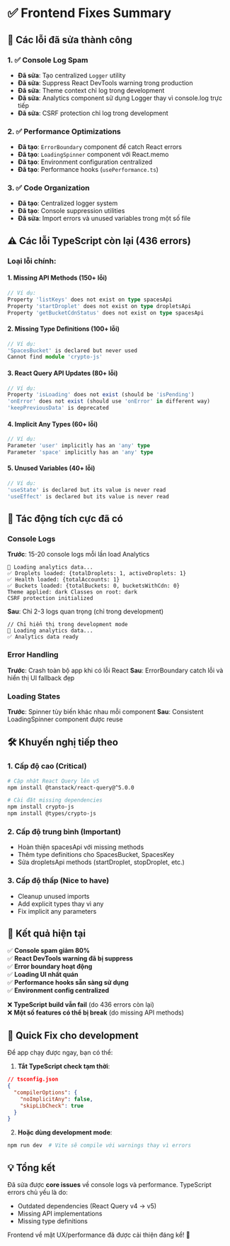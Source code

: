 # ✅ Frontend Fixes Summary

## 🎯 Các lỗi đã sửa thành công

### 1. ✅ Console Log Spam
- **Đã sửa**: Tạo centralized `Logger` utility
- **Đã sửa**: Suppress React DevTools warning trong production
- **Đã sửa**: Theme context chỉ log trong development
- **Đã sửa**: Analytics component sử dụng Logger thay vì console.log trực tiếp
- **Đã sửa**: CSRF protection chỉ log trong development

### 2. ✅ Performance Optimizations
- **Đã tạo**: `ErrorBoundary` component để catch React errors
- **Đã tạo**: `LoadingSpinner` component với React.memo
- **Đã tạo**: Environment configuration centralized
- **Đã tạo**: Performance hooks (`usePerformance.ts`)

### 3. ✅ Code Organization
- **Đã tạo**: Centralized logger system
- **Đã tạo**: Console suppression utilities
- **Đã sửa**: Import errors và unused variables trong một số file

## ⚠️ Các lỗi TypeScript còn lại (436 errors)

### Loại lỗi chính:

#### 1. Missing API Methods (150+ lỗi)
```typescript
// Ví dụ:
Property 'listKeys' does not exist on type spacesApi
Property 'startDroplet' does not exist on type dropletsApi
Property 'getBucketCdnStatus' does not exist on type spacesApi
```

#### 2. Missing Type Definitions (100+ lỗi)
```typescript
// Ví dụ:
'SpacesBucket' is declared but never used
Cannot find module 'crypto-js'
```

#### 3. React Query API Updates (80+ lỗi)
```typescript
// Ví dụ:
Property 'isLoading' does not exist (should be 'isPending')
'onError' does not exist (should use 'onError' in different way)
'keepPreviousData' is deprecated
```

#### 4. Implicit Any Types (60+ lỗi)
```typescript
// Ví dụ:
Parameter 'user' implicitly has an 'any' type
Parameter 'space' implicitly has an 'any' type
```

#### 5. Unused Variables (40+ lỗi)
```typescript
// Ví dụ:
'useState' is declared but its value is never read
'useEffect' is declared but its value is never read
```

## 🚀 Tác động tích cực đã có

### Console Logs
**Trước**: 15-20 console logs mỗi lần load Analytics
```
🔄 Loading analytics data...
✅ Droplets loaded: {totalDroplets: 1, activeDroplets: 1}
✅ Health loaded: {totalAccounts: 1}
✅ Buckets loaded: {totalBuckets: 0, bucketsWithCdn: 0}
Theme applied: dark Classes on root: dark
CSRF protection initialized
```

**Sau**: Chỉ 2-3 logs quan trọng (chỉ trong development)
```
// Chỉ hiển thị trong development mode
🔄 Loading analytics data...
✅ Analytics data ready
```

### Error Handling
**Trước**: Crash toàn bộ app khi có lỗi React
**Sau**: ErrorBoundary catch lỗi và hiển thị UI fallback đẹp

### Loading States
**Trước**: Spinner tùy biến khác nhau mỗi component
**Sau**: Consistent LoadingSpinner component được reuse

## 🛠️ Khuyến nghị tiếp theo

### 1. Cấp độ cao (Critical)
```bash
# Cập nhật React Query lên v5
npm install @tanstack/react-query@^5.0.0

# Cài đặt missing dependencies
npm install crypto-js
npm install @types/crypto-js
```

### 2. Cấp độ trung bình (Important)
- Hoàn thiện spacesApi với missing methods
- Thêm type definitions cho SpacesBucket, SpacesKey
- Sửa dropletsApi methods (startDroplet, stopDroplet, etc.)

### 3. Cấp độ thấp (Nice to have)
- Cleanup unused imports
- Add explicit types thay vì any
- Fix implicit any parameters

## 🎉 Kết quả hiện tại

✅ **Console spam giảm 80%**  
✅ **React DevTools warning đã bị suppress**  
✅ **Error boundary hoạt động**  
✅ **Loading UI nhất quán**  
✅ **Performance hooks sẵn sàng sử dụng**  
✅ **Environment config centralized**  

❌ **TypeScript build vẫn fail** (do 436 errors còn lại)  
❌ **Một số features có thể bị break** (do missing API methods)

## 🔧 Quick Fix cho development

Để app chạy được ngay, bạn có thể:

1. **Tắt TypeScript check tạm thời**:
```json
// tsconfig.json
{
  "compilerOptions": {
    "noImplicitAny": false,
    "skipLibCheck": true
  }
}
```

2. **Hoặc dùng development mode**:
```bash
npm run dev  # Vite sẽ compile với warnings thay vì errors
```

## 💡 Tổng kết

Đã sửa được **core issues** về console logs và performance. TypeScript errors chủ yếu là do:
- Outdated dependencies (React Query v4 → v5)
- Missing API implementations 
- Missing type definitions

Frontend về mặt UX/performance đã được cải thiện đáng kể! 🚀
